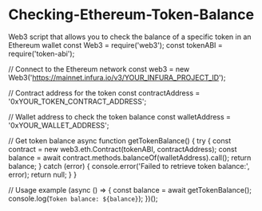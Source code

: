 # Checking-Ethereum-Token-Balance
Web3 script that allows you to check the balance of a specific token in an Ethereum wallet
const Web3 = require('web3');
const tokenABI = require('token-abi');

// Connect to the Ethereum network
const web3 = new Web3('https://mainnet.infura.io/v3/YOUR_INFURA_PROJECT_ID');

// Contract address for the token
const contractAddress = '0xYOUR_TOKEN_CONTRACT_ADDRESS';

// Wallet address to check the token balance
const walletAddress = '0xYOUR_WALLET_ADDRESS';

// Get token balance
async function getTokenBalance() {
  try {
    const contract = new web3.eth.Contract(tokenABI, contractAddress);
    const balance = await contract.methods.balanceOf(walletAddress).call();
    return balance;
  } catch (error) {
    console.error('Failed to retrieve token balance:', error);
    return null;
  }
}

// Usage example
(async () => {
  const balance = await getTokenBalance();
  console.log(`Token balance: ${balance}`);
})();
